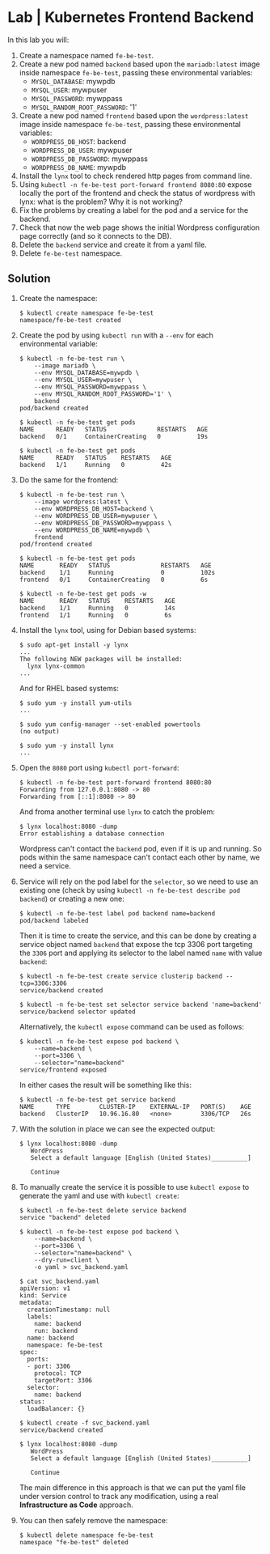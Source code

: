 # Lab | Kubernetes Frontend Backend

In this lab you will:

1. Create a namespace named `fe-be-test`.
2. Create a new pod named `backend` based upon the `mariadb:latest` image inside
   namespace `fe-be-test`, passing these environmental variables:
   - `MYSQL_DATABASE`: mywpdb
   - `MYSQL_USER`: mywpuser
   - `MYSQL_PASSWORD`: mywppass
   - `MYSQL_RANDOM_ROOT_PASSWORD`: '1'
3. Create a new pod named `frontend` based upon the `wordpress:latest` image
   inside namespace `fe-be-test`, passing these environmental variables:
   - `WORDPRESS_DB_HOST`: backend
   - `WORDPRESS_DB_USER`: mywpuser
   - `WORDPRESS_DB_PASSWORD`: mywppass
   - `WORDPRESS_DB_NAME`: mywpdb
4. Install the `lynx` tool to check rendered http pages from command line.
5. Using `kubectl -n fe-be-test port-forward frontend 8080:80` expose locally
   the port of the frontend and check the status of wordpress with lynx: what is
   the problem? Why it is not working?
6. Fix the problems by creating a label for the pod and a service for the
   backend.
7. Check that now the web page shows the initial Wordpress configuration page
   correctly (and so it connects to the DB).
8. Delete the `backend` service and create it from a yaml file.
9. Delete `fe-be-test` namespace.

## Solution

1. Create the namespace:

   ```console
   $ kubectl create namespace fe-be-test
   namespace/fe-be-test created
   ```

2. Create the pod by using `kubectl run` with a `--env` for each environmental
   variable:

   ```console
   $ kubectl -n fe-be-test run \
       --image mariadb \
       --env MYSQL_DATABASE=mywpdb \
       --env MYSQL_USER=mywpuser \
       --env MYSQL_PASSWORD=mywppass \
       --env MYSQL_RANDOM_ROOT_PASSWORD='1' \
       backend
   pod/backend created

   $ kubectl -n fe-be-test get pods
   NAME      READY   STATUS              RESTARTS   AGE
   backend   0/1     ContainerCreating   0          19s

   $ kubectl -n fe-be-test get pods
   NAME      READY   STATUS    RESTARTS   AGE
   backend   1/1     Running   0          42s
   ```

3. Do the same for the frontend:

   ```console
   $ kubectl -n fe-be-test run \
       --image wordpress:latest \
       --env WORDPRESS_DB_HOST=backend \
       --env WORDPRESS_DB_USER=mywpuser \
       --env WORDPRESS_DB_PASSWORD=mywppass \
       --env WORDPRESS_DB_NAME=mywpdb \
       frontend
   pod/frontend created

   $ kubectl -n fe-be-test get pods
   NAME       READY   STATUS              RESTARTS   AGE
   backend    1/1     Running             0          102s
   frontend   0/1     ContainerCreating   0          6s

   $ kubectl -n fe-be-test get pods -w
   NAME       READY   STATUS    RESTARTS   AGE
   backend    1/1     Running   0          14s
   frontend   1/1     Running   0          6s
   ```

4. Install the `lynx` tool, using for Debian based systems:

   ```console
   $ sudo apt-get install -y lynx
   ...
   The following NEW packages will be installed:
     lynx lynx-common
   ...
   ```

   And for RHEL based systems:

   ```console
   $ sudo yum -y install yum-utils
   ...

   $ sudo yum config-manager --set-enabled powertools
   (no output)

   $ sudo yum -y install lynx
   ...
   ```

5. Open the `8080` port using `kubectl port-forward`:

   ```console
   $ kubectl -n fe-be-test port-forward frontend 8080:80
   Forwarding from 127.0.0.1:8080 -> 80
   Forwarding from [::1]:8080 -> 80
   ```

   And froma another terminal use `lynx` to catch the problem:

   ```console
   $ lynx localhost:8080 -dump
   Error establishing a database connection
   ```

   Wordpress can't contact the `backend` pod, even if it is up and running.
   So pods within the same namespace can't contact each other by name, we need
   a service.

6. Service will rely on the pod label for the `selector`, so we need to use an
   existing one (check by using `kubectl -n fe-be-test describe pod backend`) or
   creating a new one:

   ```console
   $ kubectl -n fe-be-test label pod backend name=backend
   pod/backend labeled
   ```

   Then it is time to create the service, and this can be done by creating a
   service object named `backend` that expose the tcp 3306 port targeting the
   `3306` port and applying its selector to the label named `name` with value
   `backend`:

   ```console
   $ kubectl -n fe-be-test create service clusterip backend --tcp=3306:3306
   service/backend created

   $ kubectl -n fe-be-test set selector service backend 'name=backend'
   service/backend selector updated
   ```

   Alternatively, the `kubectl expose` command can be used as follows:

   ```console
   $ kubectl -n fe-be-test expose pod backend \
       --name=backend \
       --port=3306 \
       --selector="name=backend"
   service/frontend exposed
   ```

   In either cases the result will be something like this:

   ```console
   $ kubectl -n fe-be-test get service backend
   NAME      TYPE        CLUSTER-IP    EXTERNAL-IP   PORT(S)    AGE
   backend   ClusterIP   10.96.16.80   <none>        3306/TCP   26s
   ```

7. With the solution in place we can see the expected output:

   ```console
   $ lynx localhost:8080 -dump
      WordPress
      Select a default language [English (United States)__________]

      Continue
   ```

8. To manually create the service it is possible to use `kubectl expose` to
   generate the yaml and use with `kubectl create`:

   ```console
   $ kubectl -n fe-be-test delete service backend
   service "backend" deleted

   $ kubectl -n fe-be-test expose pod backend \
       --name=backend \
       --port=3306 \
       --selector="name=backend" \
       --dry-run=client \
       -o yaml > svc_backend.yaml

   $ cat svc_backend.yaml
   apiVersion: v1
   kind: Service
   metadata:
     creationTimestamp: null
     labels:
       name: backend
       run: backend
     name: backend
     namespace: fe-be-test
   spec:
     ports:
     - port: 3306
       protocol: TCP
       targetPort: 3306
     selector:
       name: backend
   status:
     loadBalancer: {}

   $ kubectl create -f svc_backend.yaml
   service/backend created

   $ lynx localhost:8080 -dump
      WordPress
      Select a default language [English (United States)__________]

      Continue
   ```

   The main difference in this approach is that we can put the yaml file under
   version control to track any modification, using a real **Infrastructure as Code**
   approach.

9. You can then safely remove the namespace:

   ```console
   $ kubectl delete namespace fe-be-test
   namespace "fe-be-test" deleted
   ```
